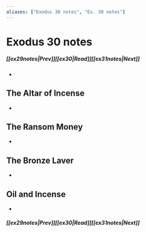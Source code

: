 ```yaml
---
aliases: ["Exodus 30 notes", "Ex. 30 notes"]
---
```

# Exodus 30 notes
##### <span class=arrow-left></span>[[ex29notes|Prev]]<span class=navigation-separator></span>[[ex30|Read]]<span class=navigation-separator></span>[[ex31notes|Next]]<span class=arrow-right></span>
- 
## The Altar of Incense
- 
## The Ransom Money
- 
## The Bronze Laver
- 
## Oil and Incense
- 
##### <span class=arrow-left></span>[[ex29notes|Prev]]<span class=navigation-separator></span>[[ex30|Read]]<span class=navigation-separator></span>[[ex31notes|Next]]<span class=arrow-right></span>